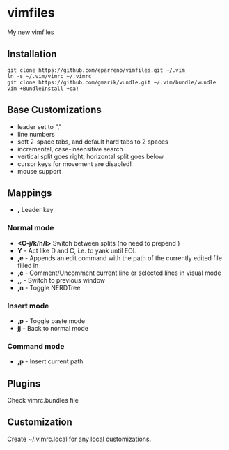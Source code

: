 # vimfiles

My new vimfiles

## Installation

    git clone https://github.com/eparreno/vimfiles.git ~/.vim
    ln -s ~/.vim/vimrc ~/.vimrc
    git clone https://github.com/gmarik/vundle.git ~/.vim/bundle/vundle
    vim +BundleInstall +qa!

## Base Customizations

- leader set to ","
- line numbers
- soft 2-space tabs, and default hard tabs to 2 spaces
- incremental, case-insensitive search
- vertical split goes right, horizontal split goes below
- cursor keys for movement are disabled!
- mouse support

## Mappings

- **,** Leader key

### Normal mode

- **<C-j/k/h/l>** Switch between splits (no need to prepend <C-w>)
- **Y** - Act like D and C, i.e. to yank until EOL
- **,e** - Appends an edit command with the path of the currently edited file filled in
- **,c** - Comment/Uncomment current line or selected lines in visual mode
- **,,** - Switch to previous window
- **,n** - Toggle NERDTree

### Insert mode

- **,p** - Toggle paste mode
- **jj** - Back to normal mode

### Command mode

- **,p** - Insert current path

## Plugins

Check vimrc.bundles file

## Customization

Create ~/.vimrc.local for any local customizations.
